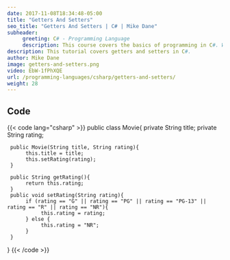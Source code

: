 ```yaml
---
date: 2017-11-08T18:34:48-05:00
title: "Getters And Setters"
seo_title: "Getters And Setters | C# | Mike Dane"
subheader:
     greeting: C# - Programming Language
     description: This course covers the basics of programming in C#. Work your way through the videos/articles and I'll teach you everything you need to know to start your programming journey!
description: This tutorial covers getters and setters in C#.
author: Mike Dane
image: getters-and-setters.png
video: EbW-1fPhXQE
url: /programming-languages/csharp/getters-and-setters/
weight: 28
---
```

## Code

{{< code lang="csharp" >}}
public class Movie{
     private String title;
     private String rating;

     public Movie(String title, String rating){
          this.title = title;
          this.setRating(rating);
     }

     public String getRating(){
          return this.rating;
     }
     public void setRating(String rating){
          if (rating == "G" || rating == "PG" || rating == "PG-13" || rating == "R" || rating == "NR"){
               this.rating = rating;
          } else {
               this.rating = "NR";
          }
     }
}
{{< /code >}}